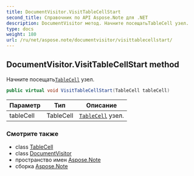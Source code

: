 ```yaml
---
title: DocumentVisitor.VisitTableCellStart
second_title: Справочник по API Aspose.Note для .NET
description: DocumentVisitor метод. Начните посещатьTableCell узел.
type: docs
weight: 180
url: /ru/net/aspose.note/documentvisitor/visittablecellstart/
---
```

## DocumentVisitor.VisitTableCellStart method

Начните посещать[`TableCell`](../../tablecell/) узел.

```csharp
public virtual void VisitTableCellStart(TableCell tableCell)
```

| Параметр | Тип | Описание |
| --- | --- | --- |
| tableCell | TableCell | [`TableCell`](../../tablecell/) узел. |

### Смотрите также

* class [TableCell](../../tablecell/)
* class [DocumentVisitor](../)
* пространство имен [Aspose.Note](../../documentvisitor/)
* сборка [Aspose.Note](../../../)


